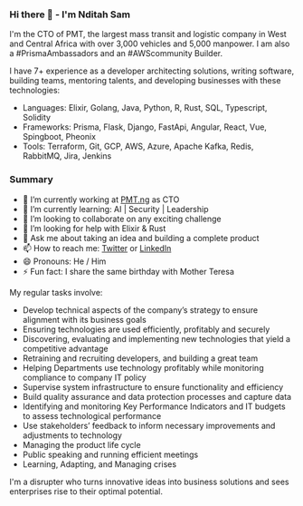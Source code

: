 ### Hi there 👋 - I'm Nditah Sam

<!--
**Nditah/Nditah** is a ✨ _special_ ✨ repository because its `README.md` (this file) appears on your GitHub profile.

Here are some ideas to get you started:
-->

I'm the CTO of PMT, the largest mass transit and logistic company in West and Central Africa with over 3,000 vehicles and 5,000 manpower. I am also a #PrismaAmbassadors and an #AWScommunity Builder.

I have 7+ experience as a developer architecting solutions, writing software, building teams, mentoring talents, and developing businesses with these technologies:

- Languages: Elixir, Golang, Java, Python, R, Rust, SQL, Typescript, Solidity
- Frameworks: Prisma, Flask, Django, FastApi, Angular, React, Vue, Spingboot, Pheonix
- Tools: Terraform, Git, GCP, AWS, Azure, Apache Kafka, Redis, RabbitMQ, Jira, Jenkins

### Summary

- 🔭 I’m currently working at [PMT.ng](https://pmt.ng/) as CTO
- 🌱 I’m currently learning: AI | Security | Leadership
- 👯 I’m looking to collaborate on any exciting challenge
- 🤔 I’m looking for help with Elixir & Rust
- 💬 Ask me about taking an idea and building a complete product
- 📫 How to reach me: [Twitter](https://twitter.com/nditah_sammy) or [LinkedIn](https://www.linkedin.com/in/nditah)
- 😄 Pronouns: He / Him 
- ⚡ Fun fact: I share the same birthday with Mother Teresa


My regular tasks involve:

- Develop technical aspects of the company’s strategy to ensure alignment with its business goals 
- Ensuring technologies are used efficiently, profitably and securely 
- Discovering, evaluating and implementing new technologies that yield a competitive advantage 
- Retraining and recruiting developers, and building a great team
- Helping Departments use technology profitably while monitoring compliance to company IT policy
- Supervise system infrastructure to ensure functionality and efficiency 
- Build quality assurance and data protection processes and capture data
- Identifying and monitoring Key Performance Indicators and IT budgets to assess technological performance 
- Use stakeholders’ feedback to inform necessary improvements and adjustments to technology
- Managing the product life cycle
- Public speaking and running efficient meetings
- Learning, Adapting, and Managing crises

I'm a   disrupter who turns innovative ideas into business solutions and sees enterprises rise to their optimal potential.
